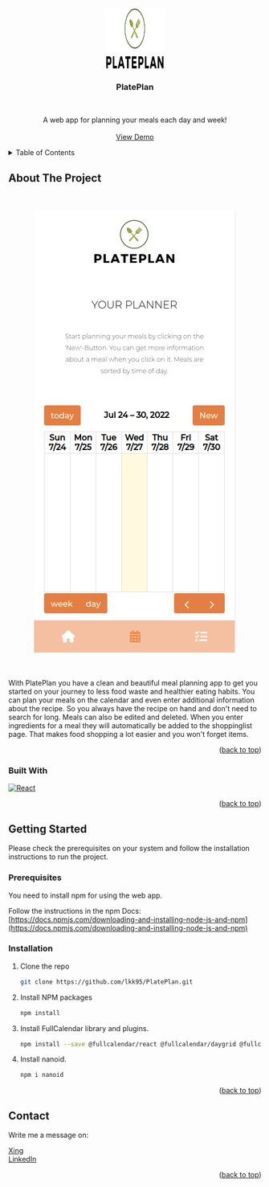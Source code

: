 <a name="readme-top"></a>

<br />
<div align="center">
  <a href="https://github.com/lkk95/PlatePlan">
    <img src="src/imgs/logo.svg" alt="Logo" width="120" height="120">
  </a>

<h3 align="center">PlatePlan</h3>
  <br/>
  <p align="center">
    A web app for planning your meals each day and week!
    <br />
    <br />
    <a href="https://plateplan.vercel.app/">View Demo</a>
  </p>
</div>


<details>
  <summary>Table of Contents</summary>
  <ol>
    <li>
      <a href="#about-the-project">About The Project</a>
      <ul>
        <li><a href="#built-with">Built With</a></li>
      </ul>
    </li>
    <li>
      <a href="#getting-started">Getting Started</a>
      <ul>
        <li><a href="#prerequisites">Prerequisites</a></li>
        <li><a href="#installation">Installation</a></li>
      </ul>
    </li>
    <li><a href="#usage">Usage</a></li>
    <li><a href="#contact">Contact</a></li>
    <li><a href="#acknowledgments">Acknowledgments</a></li>
  </ol>
</details>


## About The Project
<br/>
<br/>
<div align='center'><img src="src/imgs/screenshot_plateplan.png" alt="Screenshot PlatePlan"></div>
<br/>
<br/>
<p>
    With PlatePlan you have a clean and beautiful meal planning app to get you started on your journey to less food waste and healthier eating habits.
You can plan your meals on the calendar and even enter additional information about the recipe. So you always have the recipe on hand and don't need to search for long.
Meals can also be edited and deleted. When you enter ingredients for a meal they will automatically be added to the shoppinglist page. That makes food shopping a lot easier and you won't forget items.
  </p>
 

<p align="right">(<a href="#readme-top">back to top</a>)</p>



### Built With

[![React][React.js]][React-url]

<p align="right">(<a href="#readme-top">back to top</a>)</p>


## Getting Started

Please check the prerequisites on your system and follow the installation instructions to run the project.

### Prerequisites

You need to install npm for using the web app. 

Follow the instructions in the npm Docs: [https://docs.npmjs.com/downloading-and-installing-node-js-and-npm](https://docs.npmjs.com/downloading-and-installing-node-js-and-npm)

### Installation

1. Clone the repo
   ```sh
   git clone https://github.com/lkk95/PlatePlan.git
   ```
3. Install NPM packages
   ```sh
   npm install
   ```
4. Install FullCalendar library and plugins.
   ```sh
   npm install --save @fullcalendar/react @fullcalendar/daygrid @fullcalendar/interaction
   ```
5. Install nanoid.
   ```sh
   npm i nanoid
   ```

<p align="right">(<a href="#readme-top">back to top</a>)</p>


## Contact

Write me a message on:

[Xing](https://www.xing.com/profile/Laura_Kesel/cv)
<br/>
[LinkedIn](https://www.linkedin.com/in/laura-kesel-985750246/)

<p align="right">(<a href="#readme-top">back to top</a>)</p>


[plateplan-screenshot]: src/imgs/screenshot_plateplan.png
[React.js]: https://img.shields.io/badge/React-20232A?style=for-the-badge&logo=react&logoColor=61DAFB
[React-url]: https://reactjs.org/
[Bootstrap.com]: https://img.shields.io/badge/Bootstrap-563D7C?style=for-the-badge&logo=bootstrap&logoColor=white
[Bootstrap-url]: https://getbootstrap.com